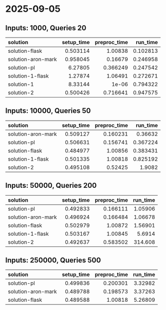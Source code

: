 # 2025-09-05

## Inputs: 1000, Queries 20

| solution           |   setup_time |   preproc_time |   run_time |
|:-------------------|-------------:|---------------:|-----------:|
| solution-flask     |     0.503114 |       1.00838  |   0.102813 |
| solution-aron-mark |     0.958045 |       0.16679  |   0.246958 |
| solution-pl        |     6.27805  |       0.366249 |   0.247542 |
| solution-1-flask   |     1.27874  |       1.06491  |   0.272671 |
| solution-1         |     8.33144  |       1e-06    |   0.794322 |
| solution-2         |     0.500426 |       0.716641 |   0.947575 |

## Inputs: 10000, Queries 50

| solution           |   setup_time |   preproc_time |   run_time |
|:-------------------|-------------:|---------------:|-----------:|
| solution-aron-mark |     0.509127 |       0.160231 |   0.36632  |
| solution-pl        |     0.506631 |       0.156741 |   0.367224 |
| solution-flask     |     0.484977 |       1.00856  |   0.383431 |
| solution-1-flask   |     0.501335 |       1.00818  |   0.825192 |
| solution-2         |     0.495108 |       0.52425  |   1.9082   |

## Inputs: 50000, Queries 200

| solution           |   setup_time |   preproc_time |   run_time |
|:-------------------|-------------:|---------------:|-----------:|
| solution-pl        |     0.492833 |       0.166111 |    1.05906 |
| solution-aron-mark |     0.496924 |       0.166484 |    1.06678 |
| solution-flask     |     0.502979 |       1.00872  |    1.56901 |
| solution-1-flask   |     0.503167 |       1.00845  |    5.6914  |
| solution-2         |     0.492637 |       0.583502 |  314.608   |

## Inputs: 250000, Queries 500

| solution           |   setup_time |   preproc_time |   run_time |
|:-------------------|-------------:|---------------:|-----------:|
| solution-pl        |     0.499836 |       0.200301 |    3.32982 |
| solution-aron-mark |     0.489788 |       0.198573 |    3.37263 |
| solution-flask     |     0.489588 |       1.00818  |    5.26809 |